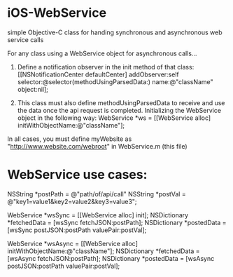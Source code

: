 iOS-WebService
==============

simple Objective-C class for handing synchronous and asynchronous web service calls

 For any class using a WebService object for asynchronous calls...
 
 1) Define a notification observer in the init method of that class:
 [[NSNotificationCenter defaultCenter] addObserver:self selector:@selector(methodUsingParsedData:) name:@"className" object:nil];
 
 2) This class must also define methodUsingParsedData to receive and use the data once the api request is completed.
 Initializing the WebService object in the following way: WebService *ws = [[WebService alloc] initWithObjectName:@"className"];
 
 In all cases, you must define myWebsite as "http://www.website.com/webroot" in WebService.m (this file)
 
 WebService use cases:
======================
 NSString *postPath = @"path/of/api/call"
 NSString *postVal = @"key1=value1&key2=value2&key3=value3";
 
 WebService *wsSync = [[WebService alloc] init];
 NSDictionary *fetchedData = [wsSync fetchJSON:postPath];
 NSDictionary *postedData = [wsSync postJSON:postPath valuePair:postVal];
 
 WebService *wsAsync = [[WebService alloc] initWithObjectName:@"className"];
 NSDictionary *fetchedData = [wsAsync fetchJSON:postPath];
 NSDictionary *postedData = [wsAsync postJSON:postPath valuePair:postVal];